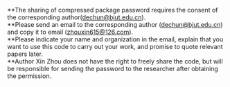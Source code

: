 **The sharing of compressed package password requires the consent of the corresponding author(dechun@bjut.edu.cn).  
**Please send an email to the corresponding author (dechun@bjut.edu.cn) and copy it to email (zhouxin615@126.com).  
**Please indicate your name and organization in the email, explain that you want to use this code to carry out your work, and promise to quote relevant papers later.  
**Author Xin Zhou does not have the right to freely share the code, but will be responsible for sending the password to the researcher after obtaining the permission. 




